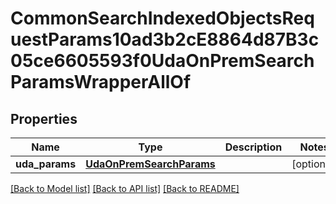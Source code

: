 # CommonSearchIndexedObjectsRequestParams10ad3b2cE8864d87B3c05ce6605593f0UdaOnPremSearchParamsWrapperAllOf


## Properties
Name | Type | Description | Notes
------------ | ------------- | ------------- | -------------
**uda_params** | [**UdaOnPremSearchParams**](UdaOnPremSearchParams.md) |  | [optional] 

[[Back to Model list]](../README.md#documentation-for-models) [[Back to API list]](../README.md#documentation-for-api-endpoints) [[Back to README]](../README.md)


